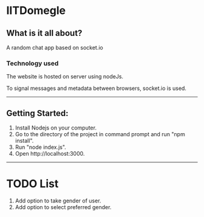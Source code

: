 # IITDomegle

## What is it all about?
A random chat app based on socket.io

### Technology used
The website is hosted on server using nodeJs.

To signal messages and metadata between browsers, socket.io is used.


-----------------------------------------------------------------------------------------

## Getting Started:
1. Install Nodejs on your computer.
2. Go to the directory of the project in command prompt and run "npm install".
3. Run "node index.js".
4. Open http://localhost:3000.

-----------------------------------------------------------------------------------------

# TODO List
1. Add option to take gender of user.
2. Add option to select preferred gender.

